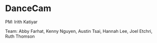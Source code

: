 # DanceCam

PM: Irith Katiyar 

Team: Abby Farhat, Kenny Nguyen, Austin Tsai, Hannah Lee, Joel Etchri, Ruth Thomson
